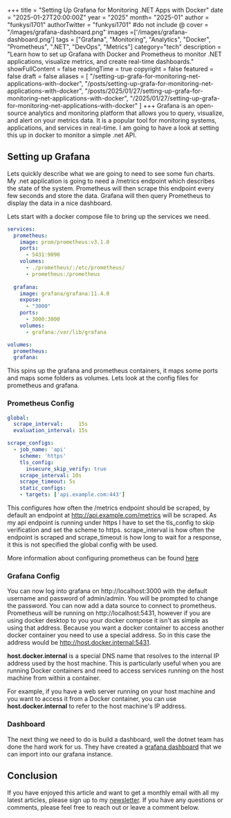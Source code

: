 +++
title = "Setting Up Grafana for Monitoring .NET Apps with Docker"
date = "2025-01-27T20:00:00Z"
year = "2025"
month= "2025-01"
author = "funkysi1701"
authorTwitter = "funkysi1701" #do not include @
cover = "/images/grafana-dashboard.png"
images =['/images/grafana-dashboard.png']
tags = ["Grafana", "Monitoring", "Analytics", "Docker", "Prometheus", ".NET", "DevOps", "Metrics"]
category="tech"
description = "Learn how to set up Grafana with Docker and Prometheus to monitor .NET applications, visualize metrics, and create real-time dashboards."
showFullContent = false
readingTime = true
copyright = false
featured = false
draft = false
aliases = [
    "/setting-up-grafa-for-monitoring-net-applications-with-docker",
    "/posts/setting-up-grafa-for-monitoring-net-applications-with-docker",
    "/posts/2025/01/27/setting-up-grafa-for-monitoring-net-applications-with-docker",
    "/2025/01/27/setting-up-grafa-for-monitoring-net-applications-with-docker" 
]
+++
Grafana is an open-source analytics and monitoring platform that allows you to query, visualize, and alert on your metrics data. It is a popular tool for monitoring systems, applications, and services in real-time. I am going to have a look at setting this up in docker to monitor a simple .net API.

## Setting up Grafana

Lets quickly describe what we are going to need to see some fun charts. My .net application is going to need a /metrics endpoint which describes the state of the system. Prometheus will then scrape this endpoint every few seconds and store the data. Grafana will then query Prometheus to display the data in a nice dashboard.

Lets start with a docker compose file to bring up the services we need.

```yaml
services:
  prometheus:
    image: prom/prometheus:v3.1.0
    ports:
      - 5431:9090
    volumes:
      - ./prometheus/:/etc/prometheus/
      - prometheus:/prometheus   
      
  grafana:
    image: grafana/grafana:11.4.0
    expose:
      - "3000"
    ports:
      - 3000:3000  
    volumes:
      - grafana:/var/lib/grafana

volumes:
  prometheus:
  grafana:

```

This spins up the grafana and prometheus containers, it maps some ports and maps some folders as volumes. Lets look at the config files for prometheus and grafana.

### Prometheus Config

```yaml
global:
  scrape_interval:     15s
  evaluation_interval: 15s 

scrape_configs:
  - job_name: 'api'
    scheme: 'https'
    tls_config:
      insecure_skip_verify: true 
    scrape_interval: 10s
    scrape_timeout: 5s
    static_configs:
    - targets: ['api.example.com:443']       
```

This configures how often the /metrics endpoint should be scraped, by default an endpoint at http://api.example.com/metrics will be scraped. As my api endpoint is running under https I have to set the tls_config to skip verification and set the scheme to https. scrape_interval is how often the endpoint is scraped and scrape_timeout is how long to wait for a response, it this is not specified the global config with be used.

More information about configuring prometheus can be found [here](https://prometheus.io/docs/prometheus/latest/configuration/configuration/)

### Grafana Config

You can now log into grafana on http://localhost:3000 with the default username and password of admin/admin. You will be prompted to change the password. You can now add a data source to connect to prometheus. Prometheus will be running on http://localhost:5431, however if you are using docker desktop to you your docker compose it isn't as simple as using that address. Because you want a docker container to access another docker container you need to use a special address. So in this case the address would be http://host.docker.internal:5431.

**host.docker.internal** is a special DNS name that resolves to the internal IP address used by the host machine. This is particularly useful when you are running Docker containers and need to access services running on the host machine from within a container.

For example, if you have a web server running on your host machine and you want to access it from a Docker container, you can use **host.docker.internal** to refer to the host machine's IP address.

### Dashboard

The next thing we need to do is build a dashboard, well the dotnet team has done the hard work for us. They have created a [grafana dashboard](https://devblogs.microsoft.com/dotnet/introducing-aspnetcore-metrics-and-grafana-dashboards-in-dotnet-8/) that we can import into our grafana instance. 

## Conclusion

If you have enjoyed this article and want to get a monthly email with all my latest articles, please sign up to my [newsletter](http://eepurl.com/i7pQno). If you have any questions or comments, please feel free to reach out or leave a comment below.
 